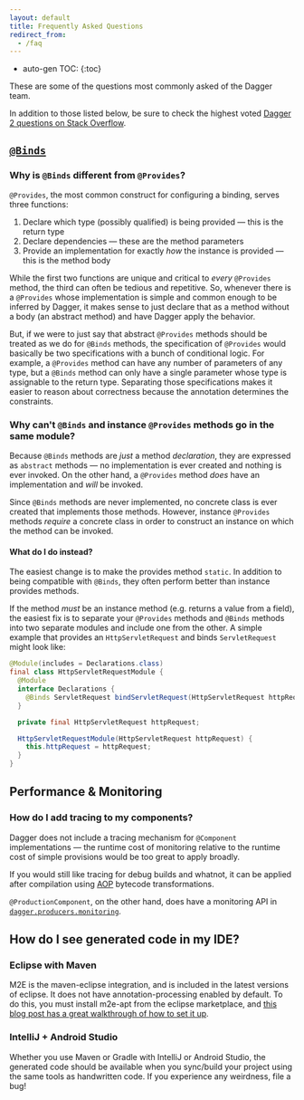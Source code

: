 ```yaml
---
layout: default
title: Frequently Asked Questions
redirect_from:
  - /faq
---
```


* auto-gen TOC:
{:toc}

These are some of the questions most commonly asked of the Dagger team.

In addition to those listed below, be sure to check the highest voted [Dagger 2
questions on Stack Overflow][dagger-2-stack-overflow].

## [`@Binds`]

### Why is `@Binds` different from `@Provides`?

`@Provides`, the most common construct for configuring a binding, serves three
functions:

1.  Declare which type (possibly qualified) is being provided — this is the
    return type
2.  Declare dependencies — these are the method parameters
3.  Provide an implementation for exactly _how_ the instance is provided —
     this is the method body

While the first two functions are unique and critical to _every_ `@Provides`
method, the third can often be tedious and repetitive. So, whenever there is a
`@Provides` whose implementation is simple and common enough to be inferred by
Dagger, it makes sense to just declare that as a method without a body (an
abstract method) and have Dagger apply the behavior.

But, if we were to just say that abstract `@Provides` methods should be treated
as we do for `@Binds` methods, the specification of `@Provides` would basically
be two specifications with a bunch of conditional logic.  For example, a
`@Provides` method can have any number of parameters of any type, but a `@Binds`
method can only have a single parameter whose type is assignable to the return
type.  Separating those specifications makes it easier to reason about
correctness because the annotation determines the constraints.


### Why can't `@Binds` and instance `@Provides` methods go in the same module?

Because `@Binds` methods are _just_ a method _declaration_, they are expressed
as `abstract` methods — no implementation is ever created and nothing is ever
invoked. On the other hand, a `@Provides` method _does_ have an implementation
and _will_ be invoked.

Since `@Binds` methods are never implemented, no concrete class is ever created
that implements those methods.  However, instance `@Provides` methods _require_
a concrete class in order to construct an instance on which the method can be
invoked.

#### What do I do instead?

The easiest change is to make the provides method `static`.  In addition to
being compatible with `@Binds`, they often perform better than instance provides
methods.

If the method _must_ be an instance method (e.g. returns a value from a field),
the easiest fix is to separate your `@Provides` methods and `@Binds` methods
into two separate modules and include one from the other.  A simple example that
provides an `HttpServletRequest` and binds `ServletRequest` might look like:

```java
@Module(includes = Declarations.class)
final class HttpServletRequestModule {
  @Module
  interface Declarations {
    @Binds ServletRequest bindServletRequest(HttpServletRequest httpRequest);
  }

  private final HttpServletRequest httpRequest;

  HttpServletRequestModule(HttpServletRequest httpRequest) {
    this.httpRequest = httpRequest;
  }
}
```

## Performance & Monitoring

### How do I add tracing to my components?

Dagger does not include a tracing mechanism for `@Component` implementations —
the runtime cost of monitoring relative to the runtime cost of simple provisions
would be too great to apply broadly.

If you would still like tracing for debug builds and whatnot, it can be applied
after compilation using [AOP] bytecode transformations.

`@ProductionComponent`, on the other hand, does have a monitoring API in
[`dagger.producers.monitoring`].

## How do I see generated code in my IDE?

### Eclipse with Maven

M2E is the maven-eclipse integration, and is included in the latest
versions of eclipse.  It does not have annotation-processing enabled by
default. To do this, you must install m2e-apt from the eclipse marketplace,
and [this blog post has a great walkthrough of how to set it up][m2e-apt].

### IntelliJ + Android Studio

Whether you use Maven or Gradle with IntelliJ or Android Studio, the generated
code should be available when you sync/build your project using the same tools
as handwritten code. If you experience any weirdness, file a bug!

<!-- References -->

[`@Binds`]: https://dagger.dev/api/latest/dagger/Binds.html
[`@Provides`]: https://dagger.dev/api/latest/dagger/Provides.html
[`dagger.producers.monitoring`]: https://dagger.dev/api/latest/dagger/producers/monitoring/package-summary.html
[AOP]: https://en.wikipedia.org/wiki/Aspect-oriented_programming
[m2e-apt]: https://immutables.github.io/apt.html
[dagger-2-stack-overflow]: https://stackoverflow.com/questions/tagged/dagger-2?sort=votes&pageSize=15
